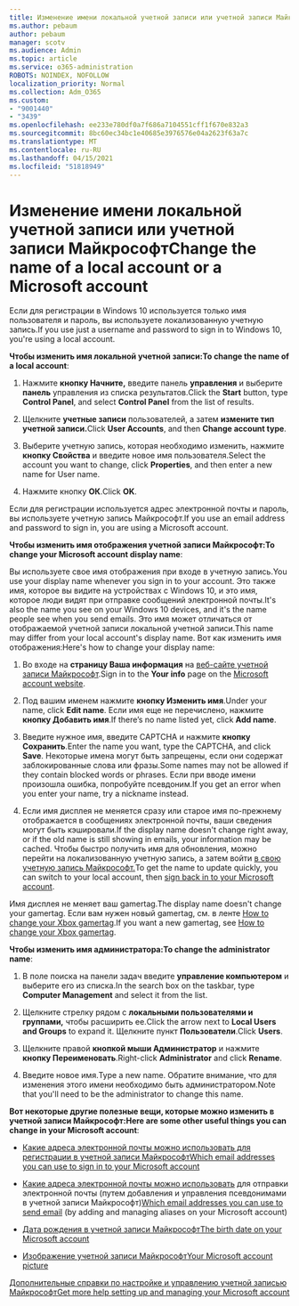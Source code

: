 ```yaml
---
title: Изменение имени локальной учетной записи или учетной записи Майкрософт
ms.author: pebaum
author: pebaum
manager: scotv
ms.audience: Admin
ms.topic: article
ms.service: o365-administration
ROBOTS: NOINDEX, NOFOLLOW
localization_priority: Normal
ms.collection: Adm_O365
ms.custom:
- "9001440"
- "3439"
ms.openlocfilehash: ee233e780df0a7f686a7104551cff1f670e832a3
ms.sourcegitcommit: 8bc60ec34bc1e40685e3976576e04a2623f63a7c
ms.translationtype: MT
ms.contentlocale: ru-RU
ms.lasthandoff: 04/15/2021
ms.locfileid: "51818949"
---
```

# <a name="change-the-name-of-a-local-account-or-a-microsoft-account"></a><span data-ttu-id="35ed5-102">Изменение имени локальной учетной записи или учетной записи Майкрософт</span><span class="sxs-lookup"><span data-stu-id="35ed5-102">Change the name of a local account or a Microsoft account</span></span>

<span data-ttu-id="35ed5-103">Если для регистрации в Windows 10 используется только имя пользователя и пароль, вы используете локализованную учетную запись.</span><span class="sxs-lookup"><span data-stu-id="35ed5-103">If you use just a username and password to sign in to Windows 10, you're using a local account.</span></span> 

<span data-ttu-id="35ed5-104">**Чтобы изменить имя локальной учетной записи:**</span><span class="sxs-lookup"><span data-stu-id="35ed5-104">**To change the name of a local account**:</span></span>

1. <span data-ttu-id="35ed5-105">Нажмите **кнопку Начните,** введите панель **управления** и выберите **панель** управления из списка результатов.</span><span class="sxs-lookup"><span data-stu-id="35ed5-105">Click the **Start** button, type **Control Panel**, and select **Control Panel** from the list of results.</span></span>

2. <span data-ttu-id="35ed5-106">Щелкните **учетные записи** пользователей, а затем **измените тип учетной записи.**</span><span class="sxs-lookup"><span data-stu-id="35ed5-106">Click **User Accounts**, and then **Change account type**.</span></span>

3. <span data-ttu-id="35ed5-107">Выберите учетную запись, которая необходимо изменить, нажмите **кнопку Свойства** и введите новое имя пользователя.</span><span class="sxs-lookup"><span data-stu-id="35ed5-107">Select the account you want to change, click **Properties**, and then enter a new name for User name.</span></span>

4. <span data-ttu-id="35ed5-108">Нажмите кнопку **ОК**.</span><span class="sxs-lookup"><span data-stu-id="35ed5-108">Click **OK**.</span></span>

<span data-ttu-id="35ed5-109">Если для регистрации используется адрес электронной почты и пароль, вы используете учетную запись Майкрософт.</span><span class="sxs-lookup"><span data-stu-id="35ed5-109">If you use an email address and password to sign in, you are using a Microsoft account.</span></span>

<span data-ttu-id="35ed5-110">**Чтобы изменить имя отображения учетной записи Майкрософт:**</span><span class="sxs-lookup"><span data-stu-id="35ed5-110">**To change your Microsoft account display name**:</span></span>

<span data-ttu-id="35ed5-111">Вы используете свое имя отображения при входе в учетную запись.</span><span class="sxs-lookup"><span data-stu-id="35ed5-111">You use your display name whenever you sign in to your account.</span></span> <span data-ttu-id="35ed5-112">Это также имя, которое вы видите на устройствах с Windows 10, и это имя, которое люди видят при отправке сообщений электронной почты.</span><span class="sxs-lookup"><span data-stu-id="35ed5-112">It's also the name you see on your Windows 10 devices, and it's the name people see when you send emails.</span></span> <span data-ttu-id="35ed5-113">Это имя может отличаться от отображаемой учетной записи локальной учетной записи.</span><span class="sxs-lookup"><span data-stu-id="35ed5-113">This name may differ from your local account's display name.</span></span> <span data-ttu-id="35ed5-114">Вот как изменить имя отображения:</span><span class="sxs-lookup"><span data-stu-id="35ed5-114">Here's how to change your display name:</span></span>

1. <span data-ttu-id="35ed5-115">Во входе на **страницу Ваша информация** на [веб-сайте учетной записи Майкрософт](https://account.microsoft.com/).</span><span class="sxs-lookup"><span data-stu-id="35ed5-115">Sign in to the **Your info** page on the [Microsoft account website](https://account.microsoft.com/).</span></span>

2. <span data-ttu-id="35ed5-116">Под вашим именем нажмите **кнопку Изменить имя**.</span><span class="sxs-lookup"><span data-stu-id="35ed5-116">Under your name, click **Edit name**.</span></span> <span data-ttu-id="35ed5-117">Если имя еще не перечислено, нажмите **кнопку Добавить имя**.</span><span class="sxs-lookup"><span data-stu-id="35ed5-117">If there’s no name listed yet, click **Add name**.</span></span> 

3. <span data-ttu-id="35ed5-118">Введите нужное имя, введите CAPTCHA и нажмите **кнопку Сохранить**.</span><span class="sxs-lookup"><span data-stu-id="35ed5-118">Enter the name you want, type the CAPTCHA, and click **Save**.</span></span> <span data-ttu-id="35ed5-119">Некоторые имена могут быть запрещены, если они содержат заблокированные слова или фразы.</span><span class="sxs-lookup"><span data-stu-id="35ed5-119">Some names may not be allowed if they contain blocked words or phrases.</span></span> <span data-ttu-id="35ed5-120">Если при вводе имени произошла ошибка, попробуйте псевдоним.</span><span class="sxs-lookup"><span data-stu-id="35ed5-120">If you get an error when you enter your name, try a nickname instead.</span></span>

4. <span data-ttu-id="35ed5-121">Если имя дисплея не меняется сразу или старое имя по-прежнему отображается в сообщениях электронной почты, ваши сведения могут быть кэшировали.</span><span class="sxs-lookup"><span data-stu-id="35ed5-121">If the display name doesn't change right away, or if the old name is still showing in emails, your information may be cached.</span></span> <span data-ttu-id="35ed5-122">Чтобы быстро получить имя для обновления, можно перейти на локализованную учетную запись, а затем войти [в свою учетную запись Майкрософт.](https://account.microsoft.com/)</span><span class="sxs-lookup"><span data-stu-id="35ed5-122">To get the name to update quickly, you can switch to your local account, then [sign back in to your Microsoft account](https://account.microsoft.com/).</span></span>

<span data-ttu-id="35ed5-123">Имя дисплея не меняет ваш gamertag.</span><span class="sxs-lookup"><span data-stu-id="35ed5-123">The display name doesn't change your gamertag.</span></span> <span data-ttu-id="35ed5-124">Если вам нужен новый gamertag, см. в ленте [How to change your Xbox gamertag](https://support.xbox.com/id-ID/account-management/change-xbox-live-gamertag).</span><span class="sxs-lookup"><span data-stu-id="35ed5-124">If you want a new gamertag, see [How to change your Xbox gamertag](https://support.xbox.com/id-ID/account-management/change-xbox-live-gamertag).</span></span>

<span data-ttu-id="35ed5-125">**Чтобы изменить имя администратора:**</span><span class="sxs-lookup"><span data-stu-id="35ed5-125">**To change the administrator name**:</span></span>

1. <span data-ttu-id="35ed5-126">В поле поиска на панели задач введите **управление компьютером** и выберите его из списка.</span><span class="sxs-lookup"><span data-stu-id="35ed5-126">In the search box on the taskbar, type **Computer Management** and select it from the list.</span></span>

2. <span data-ttu-id="35ed5-127">Щелкните стрелку рядом с **локальными пользователями и группами,** чтобы расширить ее.</span><span class="sxs-lookup"><span data-stu-id="35ed5-127">Click the arrow next to **Local Users and Groups** to expand it.</span></span> <span data-ttu-id="35ed5-128">Щелкните пункт **Пользователи**.</span><span class="sxs-lookup"><span data-stu-id="35ed5-128">Click **Users**.</span></span>

3. <span data-ttu-id="35ed5-129">Щелкните правой **кнопкой мыши Администратор** и нажмите **кнопку Переименовать**.</span><span class="sxs-lookup"><span data-stu-id="35ed5-129">Right-click **Administrator** and click **Rename**.</span></span>

4. <span data-ttu-id="35ed5-130">Введите новое имя.</span><span class="sxs-lookup"><span data-stu-id="35ed5-130">Type a new name.</span></span> <span data-ttu-id="35ed5-131">Обратите внимание, что для изменения этого имени необходимо быть администратором.</span><span class="sxs-lookup"><span data-stu-id="35ed5-131">Note that you'll need to be the administrator to change this name.</span></span>

<span data-ttu-id="35ed5-132">**Вот некоторые другие полезные вещи, которые можно изменить в учетной записи Майкрософт:**</span><span class="sxs-lookup"><span data-stu-id="35ed5-132">**Here are some other useful things you can change in your Microsoft account**:</span></span>

- [<span data-ttu-id="35ed5-133">Какие адреса электронной почты можно использовать для регистрации в учетной записи Майкрософт</span><span class="sxs-lookup"><span data-stu-id="35ed5-133">Which email addresses you can use to sign in to your Microsoft account</span></span>](https://support.microsoft.com/help/4026162)

- <span data-ttu-id="35ed5-134">[Какие адреса электронной почты можно использовать](https://support.microsoft.com/help/12407) для отправки электронной почты (путем добавления и управления псевдонимами в учетной записи Майкрософт)</span><span class="sxs-lookup"><span data-stu-id="35ed5-134">[Which email addresses you can use to send email](https://support.microsoft.com/help/12407) (by adding and managing aliases on your Microsoft account)</span></span>

- [<span data-ttu-id="35ed5-135">Дата рождения в учетной записи Майкрософт</span><span class="sxs-lookup"><span data-stu-id="35ed5-135">The birth date on your Microsoft account</span></span>](https://support.microsoft.com/help/12411)

- [<span data-ttu-id="35ed5-136">Изображение учетной записи Майкрософт</span><span class="sxs-lookup"><span data-stu-id="35ed5-136">Your Microsoft account picture</span></span>](https://support.microsoft.com/help/4026790)

[<span data-ttu-id="35ed5-137">Дополнительные справки по настройке и управлению учетной записью Майкрософт</span><span class="sxs-lookup"><span data-stu-id="35ed5-137">Get more help setting up and managing your Microsoft account</span></span>](https://support.microsoft.com/hub/4294457/microsoft-account-help#manage-account)